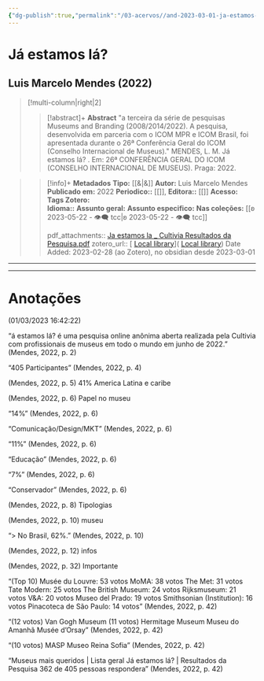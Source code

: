 ```yaml
---
{"dg-publish":true,"permalink":"/03-acervos//and-2023-03-01-ja-estamos-la-2022/","tags":["🧠️/📥️/📜️/🟩️"],"created":"2024-01-02T22:12:25.915-03:00","updated":"2024-01-02T22:12:41.702-03:00"}
---
```



# Já estamos lá?
## Luis Marcelo Mendes  **(2022)**
>[!multi-column|right|2]
>
>> [!abstract]+ **Abstract**
>> "a terceira da série de pesquisas Museums and Branding (2008/2014/2022). A pesquisa, desenvolvida em parceria com o ICOM MPR e ICOM Brasil,  foi apresentada durante o 26ª Conferência Geral do  ICOM (Conselho Internacional de Museus)."
>> MENDES, L. M. Já estamos lá? . Em: 26ª CONFERÊNCIA GERAL DO  ICOM (CONSELHO INTERNACIONAL DE MUSEUS). Praga: 2022. 

>
>> [!info]+ **Metadados**
>> **Tipo:** [[&\|&]]
>> **Autor:** Luis Marcelo Mendes
>> **Publicado em:** 2022
>> **Periodico::** [[]], 
>> **Editora::** [[]]
>> **Acesso:**  
>> **Tags Zotero:**  
>> **Idioma::** 
>> **Assunto geral:**
>> **Assunto especifico:**
>> **Nas coleções:** [[ʚ 2023-05-22 - 👁️‍🗨️ tcc\|ʚ 2023-05-22 - 👁️‍🗨️ tcc]] 
>>  
>> pdf_attachments:: [Ja estamos la _ Cultivia Resultados da Pesquisa.pdf](zotero://open-pdf/library/items/KKRDBIXN)
>> zotero_url:: [ [Local library](zotero://select/items/1_YFRGHH64)]( [Local library](zotero://select/items/1_YFRGHH64))
>>   Date Added: 2023-02-28 (ao Zotero), no obsidian desde 2023-03-01


***



***

# Anotações  
(01/03/2023 16:42:22)

<span class="highlight" data-annotation="%7B%22attachmentURI%22%3A%22http%3A%2F%2Fzotero.org%2Fusers%2F11207575%2Fitems%2FKKRDBIXN%22%2C%22annotationKey%22%3A%22NLGQ3NB5%22%2C%22color%22%3A%22%23ff6666%22%2C%22pageLabel%22%3A%222%22%2C%22position%22%3A%7B%22pageIndex%22%3A1%2C%22rects%22%3A%5B%5B99.248%2C709.403%2C1141.468%2C788.019%5D%2C%5B68%2C630.403%2C1331.684%2C709.019%5D%2C%5B68%2C551.403%2C1363.428%2C630.019%5D%2C%5B68%2C472.403%2C484.764%2C551.019%5D%5D%7D%2C%22citationItem%22%3A%7B%22uris%22%3A%5B%22http%3A%2F%2Fzotero.org%2Fusers%2F11207575%2Fitems%2FYFRGHH64%22%5D%2C%22locator%22%3A%222%22%7D%7D">“á estamos lá? é uma pesquisa online anônima aberta realizada pela Cultivia com profissionais de museus em todo o mundo em junho de 2022.”</span> <span class="citation" data-citation="%7B%22citationItems%22%3A%5B%7B%22uris%22%3A%5B%22http%3A%2F%2Fzotero.org%2Fusers%2F11207575%2Fitems%2FYFRGHH64%22%5D%2C%22locator%22%3A%222%22%7D%5D%2C%22properties%22%3A%7B%7D%7D">(<span class="citation-item">Mendes, 2022, p. 2</span>)</span>

<span class="highlight" data-annotation="%7B%22attachmentURI%22%3A%22http%3A%2F%2Fzotero.org%2Fusers%2F11207575%2Fitems%2FKKRDBIXN%22%2C%22annotationKey%22%3A%223SLHNMJB%22%2C%22color%22%3A%22%23ff6666%22%2C%22pageLabel%22%3A%224%22%2C%22position%22%3A%7B%22pageIndex%22%3A3%2C%22rects%22%3A%5B%5B1132.925%2C365.969%2C1197.335%2C414.153%5D%2C%5B1054.892%2C317.969%2C1274.722%2C366.153%5D%5D%7D%2C%22citationItem%22%3A%7B%22uris%22%3A%5B%22http%3A%2F%2Fzotero.org%2Fusers%2F11207575%2Fitems%2FYFRGHH64%22%5D%2C%22locator%22%3A%224%22%7D%7D">“405 Participantes”</span> <span class="citation" data-citation="%7B%22citationItems%22%3A%5B%7B%22uris%22%3A%5B%22http%3A%2F%2Fzotero.org%2Fusers%2F11207575%2Fitems%2FYFRGHH64%22%5D%2C%22locator%22%3A%224%22%7D%5D%2C%22properties%22%3A%7B%7D%7D">(<span class="citation-item">Mendes, 2022, p. 4</span>)</span>

  
<span class="citation" data-citation="%7B%22citationItems%22%3A%5B%7B%22uris%22%3A%5B%22http%3A%2F%2Fzotero.org%2Fusers%2F11207575%2Fitems%2FYFRGHH64%22%5D%2C%22locator%22%3A%225%22%7D%5D%2C%22properties%22%3A%7B%7D%7D">(<span class="citation-item">Mendes, 2022, p. 5</span>)</span> 41% America Latina e caribe

  
<span class="citation" data-citation="%7B%22citationItems%22%3A%5B%7B%22uris%22%3A%5B%22http%3A%2F%2Fzotero.org%2Fusers%2F11207575%2Fitems%2FYFRGHH64%22%5D%2C%22locator%22%3A%226%22%7D%5D%2C%22properties%22%3A%7B%7D%7D">(<span class="citation-item">Mendes, 2022, p. 6</span>)</span> Papel no museu

<span class="highlight" data-annotation="%7B%22attachmentURI%22%3A%22http%3A%2F%2Fzotero.org%2Fusers%2F11207575%2Fitems%2FKKRDBIXN%22%2C%22annotationKey%22%3A%225RL38XP6%22%2C%22color%22%3A%22%23ff6666%22%2C%22pageLabel%22%3A%226%22%2C%22position%22%3A%7B%22pageIndex%22%3A5%2C%22rects%22%3A%5B%5B863.735%2C558.1%2C960.735%2C621.5%5D%5D%7D%2C%22citationItem%22%3A%7B%22uris%22%3A%5B%22http%3A%2F%2Fzotero.org%2Fusers%2F11207575%2Fitems%2FYFRGHH64%22%5D%2C%22locator%22%3A%226%22%7D%7D">“14%”</span> <span class="citation" data-citation="%7B%22citationItems%22%3A%5B%7B%22uris%22%3A%5B%22http%3A%2F%2Fzotero.org%2Fusers%2F11207575%2Fitems%2FYFRGHH64%22%5D%2C%22locator%22%3A%226%22%7D%5D%2C%22properties%22%3A%7B%7D%7D">(<span class="citation-item">Mendes, 2022, p. 6</span>)</span>

<span class="highlight" data-annotation="%7B%22attachmentURI%22%3A%22http%3A%2F%2Fzotero.org%2Fusers%2F11207575%2Fitems%2FKKRDBIXN%22%2C%22annotationKey%22%3A%22G2UB3PEB%22%2C%22color%22%3A%22%23ff6666%22%2C%22pageLabel%22%3A%226%22%2C%22position%22%3A%7B%22pageIndex%22%3A5%2C%22rects%22%3A%5B%5B104%2C572.745%2C566.042%2C620.929%5D%5D%7D%2C%22citationItem%22%3A%7B%22uris%22%3A%5B%22http%3A%2F%2Fzotero.org%2Fusers%2F11207575%2Fitems%2FYFRGHH64%22%5D%2C%22locator%22%3A%226%22%7D%7D">“Comunicação/Design/MKT”</span> <span class="citation" data-citation="%7B%22citationItems%22%3A%5B%7B%22uris%22%3A%5B%22http%3A%2F%2Fzotero.org%2Fusers%2F11207575%2Fitems%2FYFRGHH64%22%5D%2C%22locator%22%3A%226%22%7D%5D%2C%22properties%22%3A%7B%7D%7D">(<span class="citation-item">Mendes, 2022, p. 6</span>)</span>

<span class="highlight" data-annotation="%7B%22attachmentURI%22%3A%22http%3A%2F%2Fzotero.org%2Fusers%2F11207575%2Fitems%2FKKRDBIXN%22%2C%22annotationKey%22%3A%22R92C7CKF%22%2C%22color%22%3A%22%23ff6666%22%2C%22pageLabel%22%3A%226%22%2C%22position%22%3A%7B%22pageIndex%22%3A5%2C%22rects%22%3A%5B%5B696.016%2C348.437%2C779.866%2C411.837%5D%5D%7D%2C%22citationItem%22%3A%7B%22uris%22%3A%5B%22http%3A%2F%2Fzotero.org%2Fusers%2F11207575%2Fitems%2FYFRGHH64%22%5D%2C%22locator%22%3A%226%22%7D%7D">“11%”</span> <span class="citation" data-citation="%7B%22citationItems%22%3A%5B%7B%22uris%22%3A%5B%22http%3A%2F%2Fzotero.org%2Fusers%2F11207575%2Fitems%2FYFRGHH64%22%5D%2C%22locator%22%3A%226%22%7D%5D%2C%22properties%22%3A%7B%7D%7D">(<span class="citation-item">Mendes, 2022, p. 6</span>)</span>

<span class="highlight" data-annotation="%7B%22attachmentURI%22%3A%22http%3A%2F%2Fzotero.org%2Fusers%2F11207575%2Fitems%2FKKRDBIXN%22%2C%22annotationKey%22%3A%229L4IRZWG%22%2C%22color%22%3A%22%23ff6666%22%2C%22pageLabel%22%3A%226%22%2C%22position%22%3A%7B%22pageIndex%22%3A5%2C%22rects%22%3A%5B%5B104%2C358.201%2C270.744%2C406.385%5D%5D%7D%2C%22citationItem%22%3A%7B%22uris%22%3A%5B%22http%3A%2F%2Fzotero.org%2Fusers%2F11207575%2Fitems%2FYFRGHH64%22%5D%2C%22locator%22%3A%226%22%7D%7D">“Educação”</span> <span class="citation" data-citation="%7B%22citationItems%22%3A%5B%7B%22uris%22%3A%5B%22http%3A%2F%2Fzotero.org%2Fusers%2F11207575%2Fitems%2FYFRGHH64%22%5D%2C%22locator%22%3A%226%22%7D%5D%2C%22properties%22%3A%7B%7D%7D">(<span class="citation-item">Mendes, 2022, p. 6</span>)</span>

<span class="highlight" data-annotation="%7B%22attachmentURI%22%3A%22http%3A%2F%2Fzotero.org%2Fusers%2F11207575%2Fitems%2FKKRDBIXN%22%2C%22annotationKey%22%3A%226FXKGWA8%22%2C%22color%22%3A%22%23ff6666%22%2C%22pageLabel%22%3A%226%22%2C%22position%22%3A%7B%22pageIndex%22%3A5%2C%22rects%22%3A%5B%5B512.016%2C211.274%2C586.466%2C274.674%5D%5D%7D%2C%22citationItem%22%3A%7B%22uris%22%3A%5B%22http%3A%2F%2Fzotero.org%2Fusers%2F11207575%2Fitems%2FYFRGHH64%22%5D%2C%22locator%22%3A%226%22%7D%7D">“7%”</span> <span class="citation" data-citation="%7B%22citationItems%22%3A%5B%7B%22uris%22%3A%5B%22http%3A%2F%2Fzotero.org%2Fusers%2F11207575%2Fitems%2FYFRGHH64%22%5D%2C%22locator%22%3A%226%22%7D%5D%2C%22properties%22%3A%7B%7D%7D">(<span class="citation-item">Mendes, 2022, p. 6</span>)</span>

<span class="highlight" data-annotation="%7B%22attachmentURI%22%3A%22http%3A%2F%2Fzotero.org%2Fusers%2F11207575%2Fitems%2FKKRDBIXN%22%2C%22annotationKey%22%3A%22I3ZM5I8T%22%2C%22color%22%3A%22%23ff6666%22%2C%22pageLabel%22%3A%226%22%2C%22position%22%3A%7B%22pageIndex%22%3A5%2C%22rects%22%3A%5B%5B104%2C218.565%2C320.334%2C266.749%5D%5D%7D%2C%22citationItem%22%3A%7B%22uris%22%3A%5B%22http%3A%2F%2Fzotero.org%2Fusers%2F11207575%2Fitems%2FYFRGHH64%22%5D%2C%22locator%22%3A%226%22%7D%7D">“Conservador”</span> <span class="citation" data-citation="%7B%22citationItems%22%3A%5B%7B%22uris%22%3A%5B%22http%3A%2F%2Fzotero.org%2Fusers%2F11207575%2Fitems%2FYFRGHH64%22%5D%2C%22locator%22%3A%226%22%7D%5D%2C%22properties%22%3A%7B%7D%7D">(<span class="citation-item">Mendes, 2022, p. 6</span>)</span>

  
<span class="citation" data-citation="%7B%22citationItems%22%3A%5B%7B%22uris%22%3A%5B%22http%3A%2F%2Fzotero.org%2Fusers%2F11207575%2Fitems%2FYFRGHH64%22%5D%2C%22locator%22%3A%228%22%7D%5D%2C%22properties%22%3A%7B%7D%7D">(<span class="citation-item">Mendes, 2022, p. 8</span>)</span> Tipologias

  
<span class="citation" data-citation="%7B%22citationItems%22%3A%5B%7B%22uris%22%3A%5B%22http%3A%2F%2Fzotero.org%2Fusers%2F11207575%2Fitems%2FYFRGHH64%22%5D%2C%22locator%22%3A%2210%22%7D%5D%2C%22properties%22%3A%7B%7D%7D">(<span class="citation-item">Mendes, 2022, p. 10</span>)</span> museu

<span class="highlight" data-annotation="%7B%22attachmentURI%22%3A%22http%3A%2F%2Fzotero.org%2Fusers%2F11207575%2Fitems%2FKKRDBIXN%22%2C%22annotationKey%22%3A%22IKEKYPQV%22%2C%22color%22%3A%22%23ff6666%22%2C%22pageLabel%22%3A%2210%22%2C%22position%22%3A%7B%22pageIndex%22%3A9%2C%22rects%22%3A%5B%5B116.301%2C20.564%2C265.212%2C47.192%5D%5D%7D%2C%22citationItem%22%3A%7B%22uris%22%3A%5B%22http%3A%2F%2Fzotero.org%2Fusers%2F11207575%2Fitems%2FYFRGHH64%22%5D%2C%22locator%22%3A%2210%22%7D%7D">“&gt; No Brasil, 62%.”</span> <span class="citation" data-citation="%7B%22citationItems%22%3A%5B%7B%22uris%22%3A%5B%22http%3A%2F%2Fzotero.org%2Fusers%2F11207575%2Fitems%2FYFRGHH64%22%5D%2C%22locator%22%3A%2210%22%7D%5D%2C%22properties%22%3A%7B%7D%7D">(<span class="citation-item">Mendes, 2022, p. 10</span>)</span>

  
<span class="citation" data-citation="%7B%22citationItems%22%3A%5B%7B%22uris%22%3A%5B%22http%3A%2F%2Fzotero.org%2Fusers%2F11207575%2Fitems%2FYFRGHH64%22%5D%2C%22locator%22%3A%2212%22%7D%5D%2C%22properties%22%3A%7B%7D%7D">(<span class="citation-item">Mendes, 2022, p. 12</span>)</span> infos

  
<span class="citation" data-citation="%7B%22citationItems%22%3A%5B%7B%22uris%22%3A%5B%22http%3A%2F%2Fzotero.org%2Fusers%2F11207575%2Fitems%2FYFRGHH64%22%5D%2C%22locator%22%3A%2232%22%7D%5D%2C%22properties%22%3A%7B%7D%7D">(<span class="citation-item">Mendes, 2022, p. 32</span>)</span> Importante

<span class="highlight" data-annotation="%7B%22attachmentURI%22%3A%22http%3A%2F%2Fzotero.org%2Fusers%2F11207575%2Fitems%2FKKRDBIXN%22%2C%22annotationKey%22%3A%224XQMZHCL%22%2C%22color%22%3A%22%23ff6666%22%2C%22pageLabel%22%3A%2242%22%2C%22position%22%3A%7B%22pageIndex%22%3A41%2C%22rects%22%3A%5B%5B68%2C661.454%2C141.788%2C689.35%5D%2C%5B68%2C633.454%2C334.948%2C661.35%5D%2C%5B68%2C605.454%2C230.382%2C633.35%5D%2C%5B68%2C577.454%2C240.172%2C605.35%5D%2C%5B68%2C549.454%2C289.452%2C577.35%5D%2C%5B68%2C521.454%2C359.5%2C549.35%5D%2C%5B68%2C493.454%2C289.078%2C521.35%5D%2C%5B68%2C465.454%2C209.306%2C493.35%5D%2C%5B68%2C437.454%2C326.742%2C465.35%5D%2C%5B68%2C409.454%2C399.848%2C437.35%5D%2C%5B68%2C381.454%2C411.64%2C409.35%5D%5D%7D%2C%22citationItem%22%3A%7B%22uris%22%3A%5B%22http%3A%2F%2Fzotero.org%2Fusers%2F11207575%2Fitems%2FYFRGHH64%22%5D%2C%22locator%22%3A%2242%22%7D%7D">“(Top 10) Musée du Louvre: 53 votos MoMA:&nbsp;38 votos The Met: 31 votos Tate Modern: 25 votos The British Museum: 24 votos Rijksmuseum: 21 votos V&amp;A: 20 votos Museo del Prado: 19 votos Smithsonian (Institution): 16 votos Pinacoteca de São Paulo: 14 votos”</span> <span class="citation" data-citation="%7B%22citationItems%22%3A%5B%7B%22uris%22%3A%5B%22http%3A%2F%2Fzotero.org%2Fusers%2F11207575%2Fitems%2FYFRGHH64%22%5D%2C%22locator%22%3A%2242%22%7D%5D%2C%22properties%22%3A%7B%7D%7D">(<span class="citation-item">Mendes, 2022, p. 42</span>)</span>

<span class="highlight" data-annotation="%7B%22attachmentURI%22%3A%22http%3A%2F%2Fzotero.org%2Fusers%2F11207575%2Fitems%2FKKRDBIXN%22%2C%22annotationKey%22%3A%22V7DN5XTK%22%2C%22color%22%3A%22%23ff6666%22%2C%22pageLabel%22%3A%2242%22%2C%22position%22%3A%7B%22pageIndex%22%3A41%2C%22rects%22%3A%5B%5B68%2C325.454%2C157.958%2C353.35%5D%2C%5B68%2C297.454%2C258.894%2C325.35%5D%2C%5B68%2C241.454%2C152.832%2C269.35%5D%2C%5B68%2C213.454%2C267.694%2C241.35%5D%2C%5B68%2C185.454%2C258.19%2C213.35%5D%2C%5B68%2C157.454%2C218.942%2C185.35%5D%5D%7D%2C%22citationItem%22%3A%7B%22uris%22%3A%5B%22http%3A%2F%2Fzotero.org%2Fusers%2F11207575%2Fitems%2FYFRGHH64%22%5D%2C%22locator%22%3A%2242%22%7D%7D">“(12 votos) Van Gogh Museum (11 votos) Hermitage Museum Museu do Amanhã Musée d’Orsay”</span> <span class="citation" data-citation="%7B%22citationItems%22%3A%5B%7B%22uris%22%3A%5B%22http%3A%2F%2Fzotero.org%2Fusers%2F11207575%2Fitems%2FYFRGHH64%22%5D%2C%22locator%22%3A%2242%22%7D%5D%2C%22properties%22%3A%7B%7D%7D">(<span class="citation-item">Mendes, 2022, p. 42</span>)</span>

<span class="highlight" data-annotation="%7B%22attachmentURI%22%3A%22http%3A%2F%2Fzotero.org%2Fusers%2F11207575%2Fitems%2FKKRDBIXN%22%2C%22annotationKey%22%3A%22JE23HUNL%22%2C%22color%22%3A%22%23ff6666%22%2C%22pageLabel%22%3A%2242%22%2C%22position%22%3A%7B%22pageIndex%22%3A41%2C%22rects%22%3A%5B%5B68%2C101.454%2C159.388%2C129.35%5D%2C%5B68%2C73.454%2C127.18%2C101.35%5D%2C%5B68%2C45.454%2C254.45%2C73.35%5D%5D%7D%2C%22citationItem%22%3A%7B%22uris%22%3A%5B%22http%3A%2F%2Fzotero.org%2Fusers%2F11207575%2Fitems%2FYFRGHH64%22%5D%2C%22locator%22%3A%2242%22%7D%7D">“(10 votos) MASP Museo Reina Sofia”</span> <span class="citation" data-citation="%7B%22citationItems%22%3A%5B%7B%22uris%22%3A%5B%22http%3A%2F%2Fzotero.org%2Fusers%2F11207575%2Fitems%2FYFRGHH64%22%5D%2C%22locator%22%3A%2242%22%7D%5D%2C%22properties%22%3A%7B%7D%7D">(<span class="citation-item">Mendes, 2022, p. 42</span>)</span>

<span class="highlight" data-annotation="%7B%22attachmentURI%22%3A%22http%3A%2F%2Fzotero.org%2Fusers%2F11207575%2Fitems%2FKKRDBIXN%22%2C%22annotationKey%22%3A%22SYIE8RR2%22%2C%22color%22%3A%22%23ff6666%22%2C%22pageLabel%22%3A%2242%22%2C%22position%22%3A%7B%22pageIndex%22%3A41%2C%22rects%22%3A%5B%5B58%2C809%2C963.944%2C887.616%5D%2C%5B61.6%2C1009.43%2C437.9%2C1034.79%5D%2C%5B58%2C755.446%2C496.208%2C796.022%5D%5D%7D%2C%22citationItem%22%3A%7B%22uris%22%3A%5B%22http%3A%2F%2Fzotero.org%2Fusers%2F11207575%2Fitems%2FYFRGHH64%22%5D%2C%22locator%22%3A%2242%22%7D%7D">“Museus mais queridos | Lista geral Já estamos lá? | Resultados da Pesquisa 362 de 405 pessoas respondera”</span> <span class="citation" data-citation="%7B%22citationItems%22%3A%5B%7B%22uris%22%3A%5B%22http%3A%2F%2Fzotero.org%2Fusers%2F11207575%2Fitems%2FYFRGHH64%22%5D%2C%22locator%22%3A%2242%22%7D%5D%2C%22properties%22%3A%7B%7D%7D">(<span class="citation-item">Mendes, 2022, p. 42</span>)</span>




